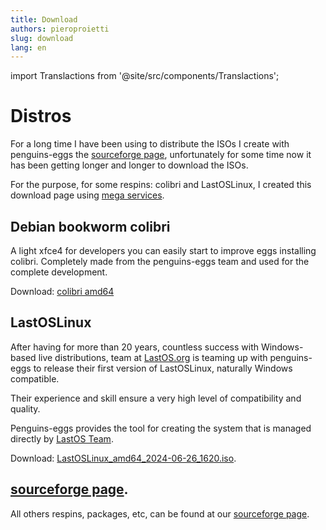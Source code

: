 ```yaml
---
title: Download
authors: pieroproietti
slug: download
lang: en
---
```

import Translactions from '@site/src/components/Translactions';

<Translactions />

# Distros

For a long time I have been using to distribute the ISOs I create with penguins-eggs the [sourceforge page](https://sourceforge.net/projects/penguins-eggs/), unfortunately for some time now it has been getting longer and longer to download the ISOs. 

For the purpose, for some respins: colibri and LastOSLinux, I created this download page using [mega services](https://mega.io/).

## Debian bookworm colibri
A light xfce4 for developers you can easily start to improve eggs installing colibri. Completely made from the penguins-eggs team and used for the complete development.

Download: [colibri amd64](https://mega.nz/file/QDJhjIhR#mKZrD3KpQ6pOCm6k5f_EPFEO7mqh0DwtqeQYYbeUNS0)

## LastOSLinux
After having for more than 20 years, countless success with Windows-based live distributions, team at [LastOS.org](https://home.lastos.org/) is teaming up with penguins-eggs to release their first version of LastOSLinux, naturally Windows compatible.

Their experience and skill ensure a very high level of compatibility and quality.

Penguins-eggs provides the tool for creating the system that is managed directly by [LastOS Team](https://home.lastos.org/contact.html).

Download: [LastOSLinux_amd64_2024-06-26_1620.iso](https://mega.nz/file/YTgiHLDB#4eGqVuPwRfpBEJ3znklYsOzlvAoDIPkoQmp_ZYZomrA).


## [sourceforge page](https://sourceforge.net/projects/penguins-eggs/).
All others respins, packages, etc, can be found at our [sourceforge page](https://sourceforge.net/projects/penguins-eggs/).


